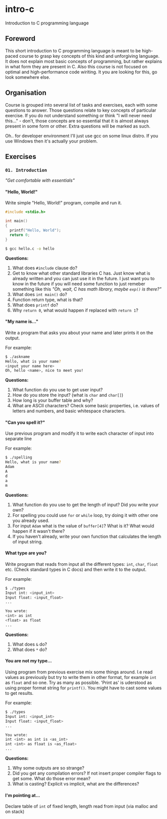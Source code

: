 # intro-c
Introduction to C programming language

## Foreword
This short introduction to C programming language is meant to be high-paced course to grasp key concepts of this kind and unforgiving language.
It does not explain most basic concepts of programming, but rather explains in what form they are present in C.
Also this course is not focused on optimal
and high-performance code wiriting. It you are looking for this, go look somewhere else.

## Organisation
Course is grouped into several list of tasks and exercises, each with some questions to answer. Those questions relate to key concepts of particular exercise. If you do not understand something or think "I will never need this..." - don't, those concepts are so essential that it is almost always present in some form or other. Extra questions will be marked as such.

Oh.. for developer environment I'll just use gcc on some linux distro. If you use Windows then it's actually your problem.

## Exercises


### `01. Introduction`
*"Get comfortable with essentials"*

#### "Hello, World!"
Write simple "Hello, World!" program, compile and run it.

```C
#include <stdio.h>

int main()
{
  printf("Hello, World");
  return 0;
}
```

```bash
$ gcc hello.c -o hello
```

**Questions:**
1. What does `#include` clause do?
1. Get to know what other standard libraries C has. Just know what is already written and you can just use it in the future. I just want you to know in the future if you will need some function to just remeber something like this *"Oh, wait, C has math library, maybe `exp()` is there?"*
1. What does `int main()` do?
1. Function return type, what is that?
1. What does `printf` do?
1. Why `return 0`, what would happen if replaced with `return 1`?


#### "My name is..."
Write a program that asks you about your name and later prints it on the output.

For example:
``` bash
$ ./askname
Hello, what is your name?
<input your name here>
Oh, hello <name>, nice to meet you!
```

**Questions:**
1. What function do you use to get user input?
2. How do you store the input? (what is `char` and `char[]`)
3. How long is your buffer table and why?
4. What are ASCII characters? Check some basic properties, i.e. values of letters and numbers, and basic whitespace characters.

#### "Can you spell it?"
Use previous program and modify it to write each character of input into separate line

For example:
```bash
$ ./spelling
Hello, what is your name?
Adam
A
d
a
m
```

**Questions:**
1. What function do you use to get the length of input? Did you write your own?
2. For spelling you could use `for` or `while` loop, try doing it with other one you already used.
3. For input `Adam` what is the value of `buffer[4]`? What is it? What would happen if it wasn't there?
4. If you haven't already, write your own function that calculates the length of input string.


#### What type are you?
Write program that reads from input all the different types: `int`, `char`, `float` etc. (Check standard types in C docs) and then write it to the output.

For example:
```bash
$ ./types
Input int: <input_int>
Input float: <input_float>
...

You wrote:
<int> as int
<float> as float
...
```

**Questions:**
1. What does `&` do?
2. What does `*` do?

#### You are not my type...
Using program from previous exercise mix some things around. I.e read values as previously but try to write them in other format, for example `int` as `float` and so one. Try as many as possible. 'Print as' is uderstood as using proper format string for `printf()`. You might have to cast some values to get results.

For example:
```bash
$ ./types
Input int: <input_int>
Input float: <input_float>
...

You wrote:
int <int> as int is <as_int>
int <int> as float is <as_float>
...
```

**Questions:**
1. Why some outputs are so strange?
2. Did you get any compilation errors? If not insert proper compiler flags to get some. What do those error mean?
3. What is casting? Explicit vs implicit, what are the differences?


#### I'm pointing at...
Declare table of `int` of fixed length, length read from input (via malloc and on stack)
